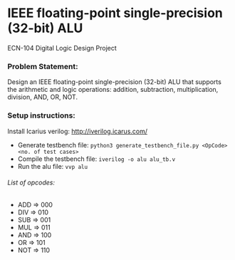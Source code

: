# IEEE floating-point single-precision (32-bit) ALU
ECN-104 Digital Logic Design Project

### Problem Statement:
Design an IEEE floating-point single-precision (32-bit) ALU that supports the arithmetic and logic operations: addition, subtraction, multiplication, division, AND, OR, NOT.


### Setup instructions:

Install Icarius verilog: http://iverilog.icarus.com/

- Generate testbench file: `python3 generate_testbench_file.py <OpCode> <no. of test cases>`
- Compile the testbench file: `iverilog -o alu alu_tb.v`
- Run the alu file: `vvp alu`

###### List of opcodes:
- ADD => 000
- DIV => 010
- SUB => 001
- MUL => 011
- AND => 100
- OR  => 101
- NOT => 110